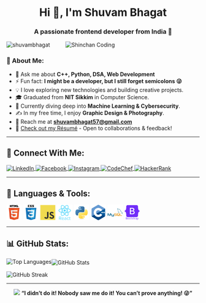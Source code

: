 <!-- Shinchan-Themed GitHub Profile -->
<h1 align="center">Hi 👋, I'm Shuvam Bhagat</h1>
<h3 align="center">A passionate frontend developer from India 🚀</h3>

<img align="right" alt="Shinchan Coding" width="350" src="https://i.pinimg.com/originals/44/4e/72/444e72e9a71f29d83391c50560a26337.gif">

<p align="left">
  <img src="https://komarev.com/ghpvc/?username=shuvambhagat&label=Profile%20views&color=f542a7&style=flat" alt="shuvambhagat" />
</p>

### 🚀 About Me:
- 💬 Ask me about **C++, Python, DSA, Web Development**
- ⚡ Fun fact: **I might be a developer, but I still forget semicolons 😜**
- 💡 I love exploring new technologies and building creative projects.
- 🎓 Graduated from **NIT Sikkim** in Computer Science.
- 🌱 Currently diving deep into **Machine Learning & Cybersecurity**.
- ✍️ In my free time, I enjoy **Graphic Design & Photography**.
- 📧 Reach me at **shuvambhagat57@gmail.com**  
- 📄 [Check out my Résumé](#) - Open to collaborations & feedback!  

---

## 🎀 Connect With Me:
<p align="left">
  <a href="https://linkedin.com/in/shuvam-bhagat" target="blank">
    <img align="center" src="https://raw.githubusercontent.com/rahuldkjain/github-profile-readme-generator/master/src/images/icons/Social/linked-in-alt.svg" alt="LinkedIn" height="30" width="40" />
  </a>
  <a href="https://fb.com/shuvam.bhagat" target="blank">
    <img align="center" src="https://raw.githubusercontent.com/rahuldkjain/github-profile-readme-generator/master/src/images/icons/Social/facebook.svg" alt="Facebook" height="30" width="40" />
  </a>
  <a href="https://instagram.com/shuvam_bhagat57" target="blank">
    <img align="center" src="https://raw.githubusercontent.com/rahuldkjain/github-profile-readme-generator/master/src/images/icons/Social/instagram.svg" alt="Instagram" height="30" width="40" />
  </a>
  <a href="https://www.codechef.com/users/shuvambhagat57" target="blank">
    <img align="center" src="https://cdn.jsdelivr.net/npm/simple-icons@3.1.0/icons/codechef.svg" alt="CodeChef" height="30" width="40" />
  </a>
  <a href="https://www.hackerrank.com/shuvambhagat57" target="blank">
    <img align="center" src="https://raw.githubusercontent.com/rahuldkjain/github-profile-readme-generator/master/src/images/icons/Social/hackerrank.svg" alt="HackerRank" height="30" width="40" />
  </a>
</p>

---

## 🚀 Languages & Tools:
<p align="left">
  <img src="https://raw.githubusercontent.com/devicons/devicon/master/icons/html5/html5-original-wordmark.svg" alt="HTML5" width="40" height="40"/>
  <img src="https://raw.githubusercontent.com/devicons/devicon/master/icons/css3/css3-original-wordmark.svg" alt="CSS3" width="40" height="40"/>
  <img src="https://raw.githubusercontent.com/devicons/devicon/master/icons/javascript/javascript-original.svg" alt="JavaScript" width="40" height="40"/>
  <img src="https://raw.githubusercontent.com/devicons/devicon/master/icons/react/react-original-wordmark.svg" alt="React" width="40" height="40"/>
  <img src="https://raw.githubusercontent.com/devicons/devicon/master/icons/python/python-original.svg" alt="Python" width="40" height="40"/>
  <img src="https://raw.githubusercontent.com/devicons/devicon/master/icons/cplusplus/cplusplus-original.svg" alt="C++" width="40" height="40"/>
  <img src="https://raw.githubusercontent.com/devicons/devicon/master/icons/mysql/mysql-original-wordmark.svg" alt="MySQL" width="40" height="40"/>
  <img src="https://raw.githubusercontent.com/devicons/devicon/master/icons/bootstrap/bootstrap-plain-wordmark.svg" alt="Bootstrap" width="40" height="40"/>
</p>

---

## 📊 GitHub Stats:
<p>
  <img align="left" src="https://github-readme-stats.vercel.app/api/top-langs?username=shuvambhagat&show_icons=true&theme=radical&layout=compact" alt="Top Languages" />
</p>

<p>
  <img align="center" src="https://github-readme-stats.vercel.app/api?username=shuvambhagat&show_icons=true&theme=radical" alt="GitHub Stats" />
</p>

<p>
  <img align="center" src="https://github-readme-streak-stats.herokuapp.com/?user=shuvambhagat&theme=radical" alt="GitHub Streak" />
</p>

---

<p align="center">
  <img src="https://media.tenor.com/DULt3S4kKRoAAAAC/shinchan-shiro.gif" width="100">
  <b>“I didn’t do it! Nobody saw me do it! You can’t prove anything! 😜”</b>
</p>
